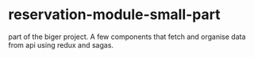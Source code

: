 # reservation-module-small-part

part of the biger project.
A few components that fetch and organise data from api using redux and sagas.
